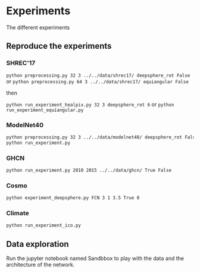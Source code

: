 # Experiments
The different experiments

## Reproduce the experiments
### SHREC'17
`python preprocessing.py 32 3 ../../data/shrec17/ deepsphere_rot False`
or
`python preprocessing.py 64 3 ../../data/shrec17/ equiangular False`

then

`python run_experiment_healpix.py 32 3 deepsphere_rot 6`
or
`python run_experiment_equiangular.py`

### ModelNet40
```sh
python preprocessing.py 32 3 ../../data/modelnet40/ deepsphere_rot False
python run_experiment.py
```

### GHCN
```sh
python run_experiment.py 2010 2015 ../../data/ghcn/ True False
```

### Cosmo
```sh
python experiment_deepsphere.py FCN 3 1 3.5 True 8
```

### Climate
```sh
python run_experiment_ico.py
```

## Data exploration
Run the jupyter notebook named Sandbbox to play with the data and the architecture of the network.

